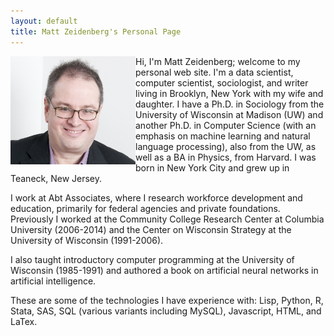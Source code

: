```yaml
---
layout: default
title: Matt Zeidenberg's Personal Page
---
```


<img align="left" src="MZ_Headshot_Buda.jpg" width="200">
Hi, I'm Matt Zeidenberg; welcome to my personal web site. 
I'm a data scientist, computer scientist,
sociologist, and writer living in Brooklyn, New York with my wife and 
daughter. I have a Ph.D.
in Sociology from the University of Wisconsin at Madison (UW) and another
Ph.D. in Computer Science (with an emphasis on machine learning and 
natural language processing), also from the UW, as well as a BA in Physics,
from Harvard. I was born in New York City and grew up in Teaneck, New 
Jersey.

I  work at Abt Associates, where I research workforce development and 
education, primarily for federal agencies and private foundations. 
Previously I worked at the Community College Research Center at 
Columbia University (2006-2014) and the Center on Wisconsin Strategy
at the University of Wisconsin (1991-2006).

I also taught introductory computer programming at the University of 
Wisconsin (1985-1991) and authored a book on artificial neural networks
in artificial intelligence. 

These are some of the technologies I have experience with: Lisp, Python, R,
Stata, SAS, SQL (various variants including MySQL), Javascript, HTML,
and LaTex.
